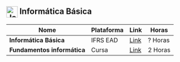 <h2>
  <img src="https://github.com/MarcusTechs/Free-way/assets/138902771/6e96d435-41c8-4d54-8785-44ac159998f9" alt="Java" width="30px" style="vertical-align: middle;"> Informática Básica
</h2>

| **Nome** | **Plataforma** | **Link** | **Horas** |
| --- | --- | --- | --- | 
| **Informática Básica** | IFRS EAD | [Link](https://moodle.ifrs.edu.br/login/index.php) | ? Horas |
| **Fundamentos informática** | Cursa | [Link](https://cursa.com.br/home/course/curso-de-inform%C3%A1tica-b%C3%A1sica-completo/33) | 2 Horas |

